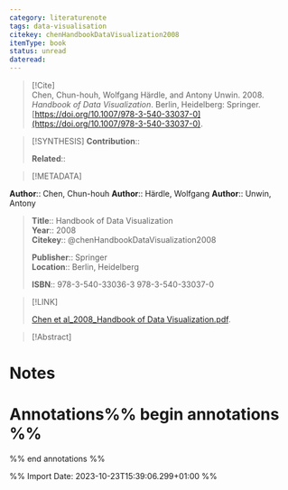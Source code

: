 ```yaml
---
category: literaturenote
tags: data-visualisation
citekey: chenHandbookDataVisualization2008
itemType: book
status: unread  
dateread:  
---
```


> [!Cite]  
> Chen, Chun-houh, Wolfgang Härdle, and Antony Unwin. 2008. _Handbook of Data Visualization_. Berlin, Heidelberg: Springer. [https://doi.org/10.1007/978-3-540-33037-0](https://doi.org/10.1007/978-3-540-33037-0).

> [!SYNTHESIS] 
>**Contribution**::
>
>**Related**:: 
>

> [!METADATA]  
>
**Author**:: Chen, Chun-houh
**Author**:: Härdle, Wolfgang
**Author**:: Unwin, Antony<br>
> **Title**:: Handbook of Data Visualization    
> **Year**:: 2008     
> **Citekey**:: @chenHandbookDataVisualization2008    
>    
>    
>     
>    
>**Publisher**:: Springer    
>**Location**:: Berlin, Heidelberg     
>    
>    
>**ISBN**:: 978-3-540-33036-3 978-3-540-33037-0

> [!LINK] 
>
> [Chen et al_2008_Handbook of Data Visualization.pdf](file:///Users/steven/Library/CloudStorage/GoogleDrive-steven.golovkine@ul.ie/My%20Drive/bibliography/Springer/2008/Chen%20et%20al_2008_Handbook%20of%20Data%20Visualization.pdf).

>[!Abstract]
>>


# Notes<br>
# Annotations%% begin annotations %%  
 
  
%% end annotations %%

%% Import Date: 2023-10-23T15:39:06.299+01:00 %%

